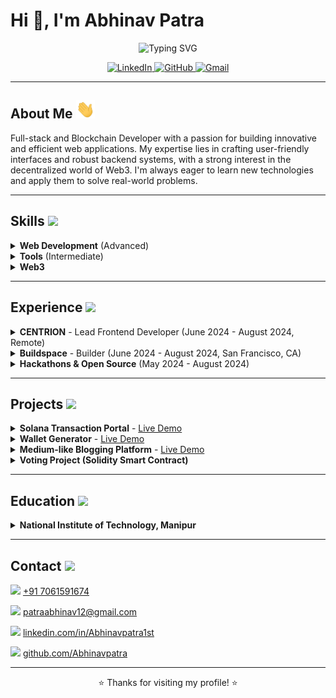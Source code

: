 # Hi 👋, I'm Abhinav Patra
<p align="center">
  <img src="https://readme-typing-svg.herokuapp.com?font=Fira+Code&size=20&pause=100&color=00A3C8&vCenter=true&width=600&lines=Web+and+Blockchain+Developer;Passionate+Coder;Problem+Solver;Always+Learning" alt="Typing SVG" />
</p>

<div align="center">
  <a href="https://linkedin.com/in/Abhinavpatra1st" target="_blank" rel="noopener noreferrer">
    <img width="30" height="30" src="https://img.icons8.com/color/48/linkedin.png" alt="LinkedIn"/>
  </a>
  <a href="https://github.com/Abhinavpatra" target="_blank" rel="noopener noreferrer">
    <img width="30" height="30" src="https://img.icons8.com/color/48/github--v1.png" alt="GitHub"/>
  </a>
  <a href="mailto:patraabhinav12@gmail.com">
    <img width="30" height="30" src="https://img.icons8.com/color/48/gmail-new.png" alt="Gmail"/>
  </a>
</div>

---

## About Me <img src="https://raw.githubusercontent.com/ABSphreak/ABSphreak/master/gifs/Hi.gif" width="30" />

<p>
  Full-stack and Blockchain Developer with a passion for building innovative and efficient web applications. My expertise lies in crafting user-friendly interfaces and robust backend systems, with a strong interest in the decentralized world of Web3. I'm always eager to learn new technologies and apply them to solve real-world problems.
</p>

---

## Skills <img src="https://img.icons8.com/color/48/starburst-shape.png" width="30"/>

<details>
  <summary><b>Web Development</b> (Advanced)</summary>
  <div>
    <code>HTML5</code> <code>JavaScript</code> <code>React</code> <code>Redux</code> <code>Recoil</code> <code>Docker</code> <code>Hono</code> <code>Typescript</code> <code>React Native</code> <code>AWS</code> <code>MongoDB</code> <code>Prisma</code> <code>SQL</code> <code>Postgres</code>
  </div>
</details>

<details>
  <summary><b>Tools</b> (Intermediate)</summary>
  <div>
    <code>Webpack</code> <code>Git</code> <code>Jenkins</code> <code>Docker</code> <code>JIRA</code>
  </div>
</details>

<details>
  <summary><b>Web3</b></summary>
  <div>
    <code>Ethers.js</code> <code>Solana Web3.js</code>
  </div>
</details>

---

## Experience <img src="https://img.icons8.com/color/48/briefcase.png" width="30"/>

<details>
  <summary><b>CENTRION</b> - Lead Frontend Developer (June 2024 - August 2024, Remote)</summary>
  <div>
    <ul>
      <li>Hired and mentored fellow intern developers, assigning roles based on their strengths.</li>
      <li>Engineered a fully responsive website using React, closely following UI/UX designs.</li>
      <li>Implemented hooks and Recoil to enhance website latency and user retention.</li>
      <li>Managed a process re-engineering project to streamline service processes and communication flow.</li>
    </ul>
  </div>
</details>

<details>
  <summary><b>Buildspace</b> - Builder (June 2024 - August 2024, San Francisco, CA)</summary>
  <div>
    <ul>
      <li>Collaborated with cofounders to develop a running app with React Native, incorporating gamification for improved user engagement.</li>
      <li><a href="https://sage.buildspace.so/" target="_blank">Learn more about Buildspace</a></li>
    </ul>
  </div>
</details>

<details>
  <summary><b>Hackathons & Open Source</b> (May 2024 - August 2024)</summary>
  <div>
    <ul>
      <li>Won a Hackathon in a two-member team.</li>
      <li>Participated in SSOC Hackathons, contributing to various codebases and solving diverse use cases.</li>
    </ul>
  </div>
</details>

---

## Projects <img src="https://img.icons8.com/color/48/project.png" width="30"/>

<details>
  <summary><b>Solana Transaction Portal</b> - <a href="https://sol-transaction-manager.vercel.app/" target="_blank">Live Demo</a></summary>
  <div>
    <p>Web application for sending SOL securely on the Solana blockchain, supporting Devnet and Mainnet.</p>
    <code>Next.js</code> <code>React</code> <code>Tailwind CSS</code> <code>Solana Web3.js</code> <code>TypeScript</code> <code>Node.js</code>
  </div>
</details>

<details>
  <summary><b>Wallet Generator</b> - <a href="https://wallet-two-azure-27.vercel.app/" target="_blank">Live Demo</a></summary>
  <div>
    <p>Feature-rich wallet generator for Solana and Ethereum with mnemonic phrase storage, dark mode, and secure local storage.</p>
    <code>Next.js</code> <code>TypeScript</code> <code>Tailwind CSS</code> <code>Headless UI</code>
  </div>
</details>

<details>
  <summary><b>Medium-like Blogging Platform</b> - <a href="https://medium-abhinav.vercel.app/signup" target="_blank">Live Demo</a></summary>
  <div>
    <p>Full-stack blogging platform inspired by Medium with user authentication and CRUD operations.</p>
    <code>React</code> <code>TypeScript</code> <code>Vite</code> <code>Tailwind CSS</code> <code>Axios</code> <code>Hono</code> <code>Prisma</code> <code>PostgreSQL</code> <code>Cloudflare Workers</code>
  </div>
</details>

<details>
  <summary><b>Voting Project (Solidity Smart Contract)</b></summary>
  <div>
    <p>Solidity smart contract implementing a voting system with structs, enums, mappings, and modifiers, ensuring voter eligibility and voting rule adherence.</p>
    <code>Solidity</code> <code>Smart Contracts</code> <code>Blockchain</code>
  </div>
</details>

---

## Education <img src="https://img.icons8.com/color/48/graduation-cap--v1.png" width="30"/>

<details>
  <summary><b>National Institute of Technology, Manipur</b></summary>
  <div>
    <p>Bachelor's in Computer Science, CGPA: 8.9</p>
  </div>
</details>

---

## Contact <img src="https://img.icons8.com/color/48/apple-phone.png" width="30"/>

<p>
  <img src="https://img.icons8.com/color/48/whatsapp--v1.png" width="20"/> <a href="https://wa.me/917061591674" target="_blank">+91 7061591674</a>
</p>
<p>
  <img src="https://img.icons8.com/color/48/important-mail.png" width="20"/> <a href="mailto:patraabhinav12@gmail.com">patraabhinav12@gmail.com</a>
</p>
<p>
  <img src="https://img.icons8.com/color/48/linkedin.png" width="20"/> <a href="https://linkedin.com/in/Abhinavpatra1st" target="_blank">linkedin.com/in/Abhinavpatra1st</a>
</p>
<p>
  <img src="https://img.icons8.com/color/48/github--v1.png" width="20"/> <a href="https://github.com/Abhinavpatra" target="_blank">github.com/Abhinavpatra</a>
</p>

---

<p align="center">
  ⭐️ Thanks for visiting my profile! ⭐️
</p>
